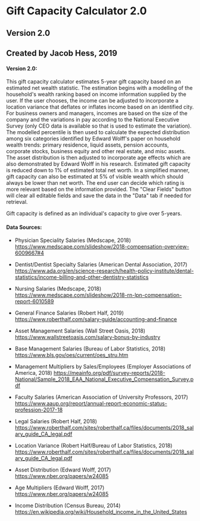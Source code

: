 # Gift Capacity Calculator 2.0
## Version 2.0
## Created by Jacob Hess, 2019

#### Version 2.0:
This gift capacity calculator estimates 5-year gift capacity based on an estimated net wealth statistic. The estimation begins with a modelling of the household's wealth ranking based on income information supplied by the user. If the user chooses, the income can be adjusted to incorporate a location variance that deflates or inflates income based on an identified city. For business owners and managers, incomes are based on the size of the company and the variations in pay according to the National Executive Survey (only CEO data is available so that is used to estimate the variation). The modelled percentile is then used to calculate the expected distribution among six categories identified by Edward Wolff's paper on household wealth trends: primary residence, liquid assets, pension accounts, corporate stocks, business equity and other real estate, and misc assets. The asset distribution is then adjusted to incorporate age effects which are also demonstrated by Edward Wolff in his research. Estimated gift capacity is reduced down to 1% of estimated total net worth. In a simplified manner, gift capacity can also be estimated at 5% of visible wealth which should always be lower than net worth. The end user can decide which rating is more relevant based on the information provided. The "Clear Fields" button will clear all editable fields and save the data in the "Data" tab if needed for retrieval. 

Gift capacity is defined as an individual's capacity to give over 5-years.

#### Data Sources:
* Physician Speciality Salaries (Medscape, 2018)
https://www.medscape.com/slideshow/2018-compensation-overview-6009667#4

* Dentist/Dentist Specialty Salaries (American Dental Association, 2017)
https://www.ada.org/en/science-research/health-policy-institute/dental-statistics/income-billing-and-other-dentistry-statistics

* Nursing Salaries (Medscape, 2018)
https://www.medscape.com/slideshow/2018-rn-lpn-compensation-report-6010589

* General Finance Salaries (Robert Half, 2019)
https://www.roberthalf.com/salary-guide/accounting-and-finance

* Asset Management Salaries (Wall Street Oasis, 2018)
https://www.wallstreetoasis.com/salary-bonus-by-industry

* Base Management Salaries (Bureau of Labor Statistics, 2018)
https://www.bls.gov/oes/current/oes_stru.htm

* Management Multipliers by Sales/Employees (Employer Associations of America, 2018)
https://meainfo.org/pdf/survey-reports/2018-National/Sample_2018_EAA_National_Executive_Compensation_Survey.pdf

* Faculty Salaries (American Association of University Professors, 2017)
https://www.aaup.org/report/annual-report-economic-status-profession-2017-18

* Legal Salaries (Robert Half, 2018)
https://www.roberthalf.com/sites/roberthalf.ca/files/documents/2018_salary_guide_CA_legal.pdf

* Location Variance (Robert Half/Bureau of Labor Statistics, 2018)
https://www.roberthalf.com/sites/roberthalf.ca/files/documents/2018_salary_guide_CA_legal.pdf

* Asset Distribution (Edward Wolff, 2017)
https://www.nber.org/papers/w24085

* Age Multipliers (Edward Wolff, 2017)
https://www.nber.org/papers/w24085

* Income Distribution (Census Bureau, 2014)
https://en.wikipedia.org/wiki/Household_income_in_the_United_States
